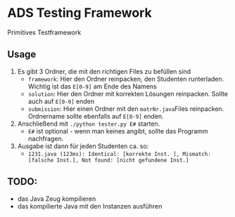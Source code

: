 # ADS Testing Framework

Primitives Testframework

## Usage

1. Es gibt 3 Ordner, die mit den richtigen Files zu befüllen sind
	* `framework`: Hier den Ordner reinpacken, den Studenten runterladen. Wichtig ist das `E[0-9]` am Ende des Namens
	* `solution`: Hier den Ordner mit korrekten Lösungen reinpacken. Sollte auch auf `E[0-9]` enden
	* `submission`: Hier einen Ordner mit den `matrNr.java`Files reinpacken. Ordnername sollte ebenfalls auf `E[0-9]` enden. 
2. Anschließend mit `./python tester.py E#` starten.
	* `E#` ist optional - wenn man keines angibt, sollte das Programm nachfragen.
3. Ausgabe ist dann für jeden Studenten ca. so:
	* `1231.java (123ms): Identical: [korrekte Inst. ], Mismatch: [falsche Inst.], Not found: [nicht gefundene Inst.]`



## TODO:
* das Java Zeug kompilieren
* das kompilierte Java mit den Instanzen ausführen
